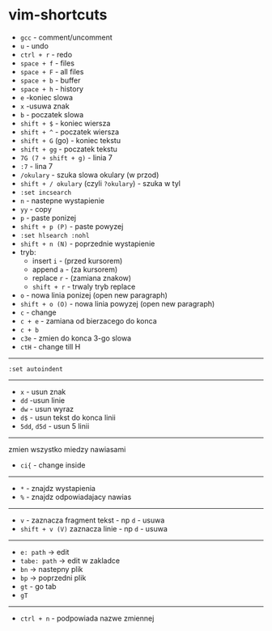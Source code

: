 # vim-shortcuts

* `gcc` - comment/uncomment
* `u` - undo
* `ctrl + r` - redo
* `space + f` - files
* `space + F` - all files
* `space + b` - buffer
* `space + h` - history
* `e` -koniec slowa
* `x` -usuwa znak
* `b` - poczatek slowa
* `shift + $` - koniec wiersza
* `shift + ^` - poczatek wiersza
* `shift + G` (go) - koniec tekstu
* `shift + gg` - poczatek tekstu
* `7G (7 + shift + g)` - linia 7
* `:7` - lina 7
* `/okulary` - szuka slowa okulary (w przod)
* `shift + / okulary` (czyli `?okulary`)  - szuka w tyl
* `:set incsearch`
* `n` - nastepne wystapienie
* `yy` - copy
* `p` - paste ponizej
* `shift + p (P)` - paste powyzej
* `:set hlsearch :nohl`
* `shift + n (N)` - poprzednie wystapienie
* tryb:
  * insert `i` - (przed kursorem)
  * append `a` - (za kursorem)
  * replace `r` - (zamiana znakow)
  * `shift + r` - trwaly tryb replace
* `o` - nowa linia ponizej (open new paragraph)
* `shift + o (O)` - nowa linia powyzej (open new paragraph)
* `c` - change
* `c + e` - zamiana od bierzacego do konca
* `c + b`
* `c3e` - zmien do konca 3-go slowa
* `ctH` - change till H

---

`:set autoindent`

----

* `x` - usun znak
* `dd` -usun linie
* `dw` - usun wyraz
* `d$` - usun tekst do konca linii
* `5dd`, `d5d` - usun 5 linii

---

zmien wszystko miedzy nawiasami
* `ci{` - change inside

---

* `*` - znajdz wystapienia
* `%` - znajdz odpowiadajacy nawias

---

* `v` - zaznacza fragment tekst - np `d` - usuwa
* `shift + v (V)` zaznacza linie - np `d` - usuwa

--- 

* `e: path` -> edit
* `tabe: path` -> edit w zakladce
* `bn` -> nastepny plik
* `bp` -> poprzedni plik
* `gt` - go tab
* `gT`

---

* `ctrl + n` - podpowiada nazwe zmiennej
